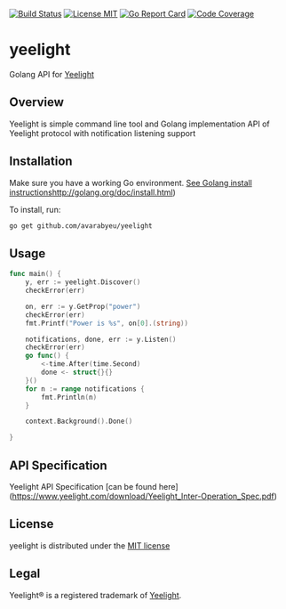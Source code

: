 [![Build Status](https://travis-ci.org/avarabyeu/yeelight.svg?branch=master)](https://travis-ci.org/reportportal/yeelight)
[![License MIT](https://img.shields.io/badge/license-MIT-blue.svg)](https://raw.githubusercontent.com/reportportal/yeelight/master/LICENSE)
[![Go Report Card](https://goreportcard.com/badge/github.com/avarabyeu/yeelight)](https://goreportcard.com/report/github.com/reportportal/yeelight)
[![Code Coverage](https://codecov.io/gh/avarabyeu/yeelight/branch/master/graph/badge.svg)](https://codecov.io/gh/reportportal/yeelight)

# yeelight
Golang API for [Yeelight](yeelight.com)

## Overview
Yeelight is simple command line tool and Golang implementation API of Yeelight protocol 
with notification listening support

## Installation
Make sure you have a working Go environment. [See Golang install instructions]()http://golang.org/doc/install.html)

To install, run:
```sh
go get github.com/avarabyeu/yeelight
```

## Usage
```go
func main() {
	y, err := yeelight.Discover()
	checkError(err)

	on, err := y.GetProp("power")
	checkError(err)
	fmt.Printf("Power is %s", on[0].(string))

	notifications, done, err := y.Listen()
	checkError(err)
	go func() {
		<-time.After(time.Second)
		done <- struct{}{}
	}()
	for n := range notifications {
		fmt.Println(n)
	}

	context.Background().Done()

}
```

## API Specification
Yeelight API Specification [can be found here] (https://www.yeelight.com/download/Yeelight_Inter-Operation_Spec.pdf)

## License
yeelight is distributed under the [MIT license](https://opensource.org/licenses/MIT)

## Legal
Yeelight® is a registered trademark of [Yeelight](https://www.yeelight.com/).

